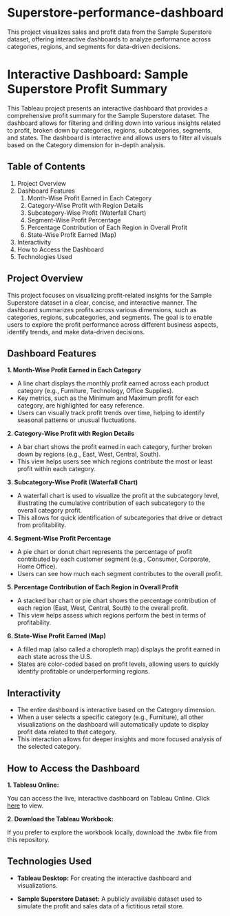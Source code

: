 # Superstore-performance-dashboard
This project visualizes sales and profit data from the Sample Superstore dataset, offering interactive dashboards to analyze performance across categories, regions, and segments for data-driven decisions.

# Interactive Dashboard: Sample Superstore Profit Summary

This Tableau project presents an interactive dashboard that provides a comprehensive profit summary for the Sample Superstore dataset. The dashboard allows for filtering and drilling down into various insights related to profit, broken down by categories, regions, subcategories, segments, and states. The dashboard is interactive and allows users to filter all visuals based on the Category dimension for in-depth analysis.

## Table of Contents
1. Project Overview
2. Dashboard Features
    1. Month-Wise Profit Earned in Each Category
    2. Category-Wise Profit with Region Details
    3. Subcategory-Wise Profit (Waterfall Chart)
    4. Segment-Wise Profit Percentage
    5. Percentage Contribution of Each Region in Overall Profit
    6. State-Wise Profit Earned (Map)
3. Interactivity
4. How to Access the Dashboard
5. Technologies Used

## Project Overview

This project focuses on visualizing profit-related insights for the Sample Superstore dataset in a clear, concise, and interactive manner. The dashboard summarizes profits across various dimensions, such as categories, regions, subcategories, and segments. The goal is to enable users to explore the profit performance across different business aspects, identify trends, and make data-driven decisions.

## Dashboard Features
**1. Month-Wise Profit Earned in Each Category**

- A line chart displays the monthly profit earned across each product category (e.g., Furniture, Technology, Office Supplies).
- Key metrics, such as the Minimum and Maximum profit for each category, are highlighted for easy reference.
- Users can visually track profit trends over time, helping to identify seasonal patterns or unusual fluctuations.

**2. Category-Wise Profit with Region Details**

- A bar chart shows the profit earned in each category, further broken down by regions (e.g., East, West, Central, South).
- This view helps users see which regions contribute the most or least profit within each category.

**3. Subcategory-Wise Profit (Waterfall Chart)**

- A waterfall chart is used to visualize the profit at the subcategory level, illustrating the cumulative contribution of each subcategory to the overall category profit.
- This allows for quick identification of subcategories that drive or detract from profitability.

**4. Segment-Wise Profit Percentage**

- A pie chart or donut chart represents the percentage of profit contributed by each customer segment (e.g., Consumer, Corporate, Home Office).
- Users can see how much each segment contributes to the overall profit.

**5. Percentage Contribution of Each Region in Overall Profit**

- A stacked bar chart or pie chart shows the percentage contribution of each region (East, West, Central, South) to the overall profit.
- This view helps assess which regions perform the best in terms of profitability.

**6. State-Wise Profit Earned (Map)**

- A filled map (also called a choropleth map) displays the profit earned in each state across the U.S.
- States are color-coded based on profit levels, allowing users to quickly identify profitable or underperforming regions.

## Interactivity

- The entire dashboard is interactive based on the Category dimension.
- When a user selects a specific category (e.g., Furniture), all other visualizations on the dashboard will automatically update to display profit data related to that category.
- This interaction allows for deeper insights and more focused analysis of the selected category.
  
## **How to Access the Dashboard**

**1. Tableau Online:**
   
You can access the live, interactive dashboard on Tableau Online. Click [here](https://public.tableau.com/views/assignment-2_17265926209670/Story1?:language=en-US&publish=yes&:sid=&:redirect=auth&:display_count=n&:origin=viz_share_link) to view.


**2. Download the Tableau Workbook:**
   
If you prefer to explore the workbook locally, download the .twbx file from this repository.

## **Technologies Used**

- **Tableau Desktop:** For creating the interactive dashboard and visualizations.

- **Sample Superstore Dataset:** A publicly available dataset used to simulate the profit and sales data of a fictitious retail store.
